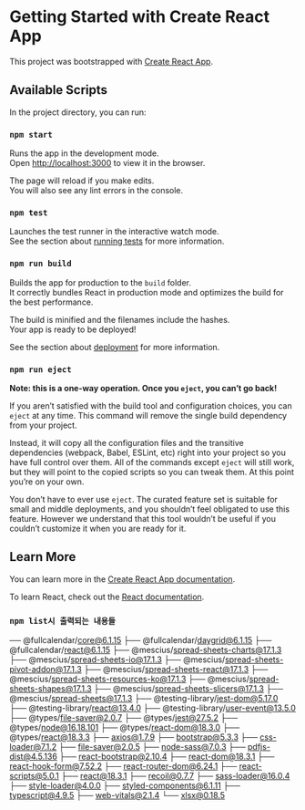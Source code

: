 # Getting Started with Create React App

This project was bootstrapped with [Create React App](https://github.com/facebook/create-react-app).

## Available Scripts

In the project directory, you can run:

### `npm start`

Runs the app in the development mode.\
Open [http://localhost:3000](http://localhost:3000) to view it in the browser.

The page will reload if you make edits.\
You will also see any lint errors in the console.

### `npm test`

Launches the test runner in the interactive watch mode.\
See the section about [running tests](https://facebook.github.io/create-react-app/docs/running-tests) for more information.

### `npm run build`

Builds the app for production to the `build` folder.\
It correctly bundles React in production mode and optimizes the build for the best performance.

The build is minified and the filenames include the hashes.\
Your app is ready to be deployed!

See the section about [deployment](https://facebook.github.io/create-react-app/docs/deployment) for more information.

### `npm run eject`

**Note: this is a one-way operation. Once you `eject`, you can’t go back!**

If you aren’t satisfied with the build tool and configuration choices, you can `eject` at any time. This command will remove the single build dependency from your project.

Instead, it will copy all the configuration files and the transitive dependencies (webpack, Babel, ESLint, etc) right into your project so you have full control over them. All of the commands except `eject` will still work, but they will point to the copied scripts so you can tweak them. At this point you’re on your own.

You don’t have to ever use `eject`. The curated feature set is suitable for small and middle deployments, and you shouldn’t feel obligated to use this feature. However we understand that this tool wouldn’t be useful if you couldn’t customize it when you are ready for it.

## Learn More

You can learn more in the [Create React App documentation](https://facebook.github.io/create-react-app/docs/getting-started).

To learn React, check out the [React documentation](https://reactjs.org/).

### `npm list시 출력되는 내용들`

── @fullcalendar/core@6.1.15
├── @fullcalendar/daygrid@6.1.15
├── @fullcalendar/react@6.1.15
├── @mescius/spread-sheets-charts@17.1.3
├── @mescius/spread-sheets-io@17.1.3
├── @mescius/spread-sheets-pivot-addon@17.1.3
├── @mescius/spread-sheets-react@17.1.3
├── @mescius/spread-sheets-resources-ko@17.1.3
├── @mescius/spread-sheets-shapes@17.1.3
├── @mescius/spread-sheets-slicers@17.1.3
├── @mescius/spread-sheets@17.1.3
├── @testing-library/jest-dom@5.17.0
├── @testing-library/react@13.4.0
├── @testing-library/user-event@13.5.0
├── @types/file-saver@2.0.7
├── @types/jest@27.5.2
├── @types/node@16.18.101
├── @types/react-dom@18.3.0
├── @types/react@18.3.3
├── axios@1.7.9
├── bootstrap@5.3.3
├── css-loader@7.1.2
├── file-saver@2.0.5
├── node-sass@7.0.3
├── pdfjs-dist@4.5.136
├── react-bootstrap@2.10.4
├── react-dom@18.3.1
├── react-hook-form@7.52.2
├── react-router-dom@6.24.1
├── react-scripts@5.0.1
├── react@18.3.1
├── recoil@0.7.7
├── sass-loader@16.0.4
├── style-loader@4.0.0
├── styled-components@6.1.11
├── typescript@4.9.5
├── web-vitals@2.1.4
└── xlsx@0.18.5
